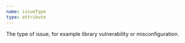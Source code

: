 ```yaml
---
name: issueType
type: attribute
---
```


The type of issue, for example library vulnerability or misconfiguration.
